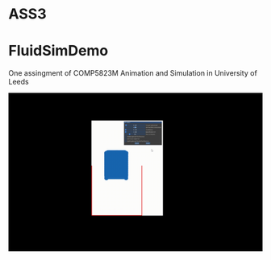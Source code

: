 # ASS3
# FluidSimDemo
One assingment of COMP5823M Animation and Simulation in University of Leeds

![image](https://github.com/JoeESONG/FluidSim/blob/master/flu.gif)

